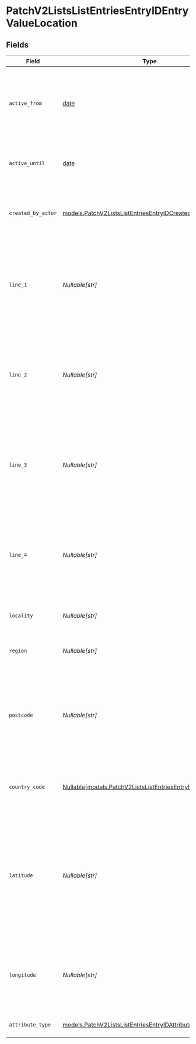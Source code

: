 # PatchV2ListsListEntriesEntryIDEntryValueLocation


## Fields

| Field                                                                                                                                                                                                                         | Type                                                                                                                                                                                                                          | Required                                                                                                                                                                                                                      | Description                                                                                                                                                                                                                   | Example                                                                                                                                                                                                                       |
| ----------------------------------------------------------------------------------------------------------------------------------------------------------------------------------------------------------------------------- | ----------------------------------------------------------------------------------------------------------------------------------------------------------------------------------------------------------------------------- | ----------------------------------------------------------------------------------------------------------------------------------------------------------------------------------------------------------------------------- | ----------------------------------------------------------------------------------------------------------------------------------------------------------------------------------------------------------------------------- | ----------------------------------------------------------------------------------------------------------------------------------------------------------------------------------------------------------------------------- |
| `active_from`                                                                                                                                                                                                                 | [date](https://docs.python.org/3/library/datetime.html#date-objects)                                                                                                                                                          | :heavy_check_mark:                                                                                                                                                                                                            | The point in time at which this value was made "active". `active_from` can be considered roughly analogous to `created_at`.                                                                                                   | 2023-01-01T15:00:00.000000000Z                                                                                                                                                                                                |
| `active_until`                                                                                                                                                                                                                | [date](https://docs.python.org/3/library/datetime.html#date-objects)                                                                                                                                                          | :heavy_check_mark:                                                                                                                                                                                                            | The point in time at which this value was deactivated. If `null`, the value is active.                                                                                                                                        | 2023-01-01T15:00:00.000000000Z                                                                                                                                                                                                |
| `created_by_actor`                                                                                                                                                                                                            | [models.PatchV2ListsListEntriesEntryIDCreatedByActor9](../models/patchv2listslistentriesentryidcreatedbyactor9.md)                                                                                                            | :heavy_check_mark:                                                                                                                                                                                                            | The actor that created this value.                                                                                                                                                                                            | {<br/>"type": "workspace-member",<br/>"id": "50cf242c-7fa3-4cad-87d0-75b1af71c57b"<br/>}                                                                                                                                      |
| `line_1`                                                                                                                                                                                                                      | *Nullable[str]*                                                                                                                                                                                                               | :heavy_check_mark:                                                                                                                                                                                                            | The first line of the address. Note that this value is not currently represented in the UI but will be persisted and readable through API calls.                                                                              | 1 Infinite Loop                                                                                                                                                                                                               |
| `line_2`                                                                                                                                                                                                                      | *Nullable[str]*                                                                                                                                                                                                               | :heavy_check_mark:                                                                                                                                                                                                            | The second line of the address. Note that this value is not currently represented in the UI but will be persisted and readable through API calls.                                                                             | Block 1                                                                                                                                                                                                                       |
| `line_3`                                                                                                                                                                                                                      | *Nullable[str]*                                                                                                                                                                                                               | :heavy_check_mark:                                                                                                                                                                                                            | The third line of the address. Note that this value is not currently represented in the UI but will be persisted and readable through API calls.                                                                              | Hilldrop Estate                                                                                                                                                                                                               |
| `line_4`                                                                                                                                                                                                                      | *Nullable[str]*                                                                                                                                                                                                               | :heavy_check_mark:                                                                                                                                                                                                            | The fourth line of the address. Note that this value is not currently represented in the UI but will be persisted and readable through API calls.                                                                             | Westborough                                                                                                                                                                                                                   |
| `locality`                                                                                                                                                                                                                    | *Nullable[str]*                                                                                                                                                                                                               | :heavy_check_mark:                                                                                                                                                                                                            | The town, neighborhood or area the location is in.                                                                                                                                                                            | Cupertino                                                                                                                                                                                                                     |
| `region`                                                                                                                                                                                                                      | *Nullable[str]*                                                                                                                                                                                                               | :heavy_check_mark:                                                                                                                                                                                                            | The state, county, province or region that the location is in.                                                                                                                                                                | CA                                                                                                                                                                                                                            |
| `postcode`                                                                                                                                                                                                                    | *Nullable[str]*                                                                                                                                                                                                               | :heavy_check_mark:                                                                                                                                                                                                            | The postcode or zip code for the location. Note that this value is not currently represented in the UI but will be persisted and readable through API calls.}                                                                 | 95014                                                                                                                                                                                                                         |
| `country_code`                                                                                                                                                                                                                | [Nullable[models.PatchV2ListsListEntriesEntryIDCountryCode1]](../models/patchv2listslistentriesentryidcountrycode1.md)                                                                                                        | :heavy_check_mark:                                                                                                                                                                                                            | The ISO 3166-1 alpha-2 country code for the country this location is in.                                                                                                                                                      | US                                                                                                                                                                                                                            |
| `latitude`                                                                                                                                                                                                                    | *Nullable[str]*                                                                                                                                                                                                               | :heavy_check_mark:                                                                                                                                                                                                            | The latitude of the location. Validated by the regular expression `/^[-+]?([1-8]?\d(\.\d+)?\|90(\.0+)?)$/`. Note that this value is not currently represented in the UI but will be persisted and readable through API calls.} | 37.331741                                                                                                                                                                                                                     |
| `longitude`                                                                                                                                                                                                                   | *Nullable[str]*                                                                                                                                                                                                               | :heavy_check_mark:                                                                                                                                                                                                            | The longitude of the location. Validated by the regular expression `/^[-+]?(180(\.0+)?\|((1[0-7]\d)\|([1-9]?\d))(\.\d+)?)$/`                                                                                                  | -122.030333                                                                                                                                                                                                                   |
| `attribute_type`                                                                                                                                                                                                              | [models.PatchV2ListsListEntriesEntryIDAttributeTypeLocation](../models/patchv2listslistentriesentryidattributetypelocation.md)                                                                                                | :heavy_check_mark:                                                                                                                                                                                                            | The attribute type of the value.                                                                                                                                                                                              | location                                                                                                                                                                                                                      |